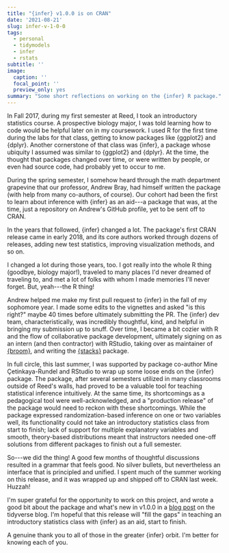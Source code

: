 ```yaml
---
title: "{infer} v1.0.0 is on CRAN"
date: '2021-08-21'
slug: infer-v-1-0-0
tags:
  - personal
  - tidymodels
  - infer
  - rstats
subtitle: ''
image:
  caption: ''
  focal_point: ''
  preview_only: yes
summary: "Some short reflections on working on the {infer} R package."
---
```


In Fall 2017, during my first semester at Reed, I took an introductory statistics course. A prospective biology major, I was told learning how to code would be helpful later on in my coursework. I used R for the first time during the labs for that class, getting to know packages like {ggplot2} and {dplyr}. Another cornerstone of that class was {infer}, a package whose ubiquity I assumed was similar to {ggplot2} and {dplyr}. At the time, the thought that packages changed over time, or were written by people, or even had source code, had probably yet to occur to me.

During the spring semester, I somehow heard through the math department grapevine that our professor, Andrew Bray, had himself written the package (with help from many co-authors, of course). Our cohort had been the first to learn about inference with {infer} as an aid---a package that was, at the time, just a repository on Andrew's GitHub profile, yet to be sent off to CRAN.

In the years that followed, {infer} changed a lot. The package's first CRAN release came in early 2018, and its core authors worked through dozens of releases, adding new test statistics, improving visualization methods, and so on.

I changed a lot during those years, too. I got really into the whole R thing (goodbye, biology major!), traveled to many places I'd never dreamed of traveling to, and met a lot of folks with whom I made memories I'll never forget. But, yeah---the R thing!

Andrew helped me make my first pull request to {infer} in the fall of my sophomore year. I made some edits to the vignettes and asked "is this right?" maybe 40 times before ultimately submitting the PR. The {infer} dev team, characteristically, was incredibly thoughtful, kind, and helpful in bringing my submission up to snuff. Over time, I became a bit cozier with R and the flow of collaborative package development, ultimately signing on as an intern (and then contractor) with RStudio, taking over as maintainer of [{broom}](https://broom.tidymodels.org), and writing the [{stacks}](https://stacks.tidymodels.org) package.

In full circle, this last summer, I was supported by package co-author Mine Çetinkaya-Rundel and RStudio to wrap up some loose ends on the {infer} package. The package, after several semesters utilized in many classrooms outside of Reed's walls, had proved to be a valuable tool for teaching statistical inference intuitively. At the same time, its shortcomings as a pedagogical tool were well-acknowledged, and a "production release" of the package would need to reckon with these shortcomings. While the package expressed randomization-based inference on one or two variables well, its functionality could not take an introductory statistics class from start to finish; lack of support for multiple explanatory variables and smooth, theory-based distributions meant that instructors needed one-off solutions from different packages to finish out a full semester.

So---we did the thing! A good few months of thoughtful discussions resulted in a grammar that feels good. No silver bullets, but nevertheless an interface that is principled and unified. I spent much of the summer working on this release, and it was wrapped up and shipped off to CRAN last week. Huzzah!

I'm super grateful for the opportunity to work on this project, and wrote a good bit about the package and what's new in v1.0.0 in a [blog post](https://www.tidyverse.org/blog/2021/08/infer-1-0-0/) on the tidyverse blog. I'm hopeful that this release will "fill the gaps" in teaching an introductory statistics class with {infer} as an aid, start to finish.

A genuine thank you to all of those in the greater {infer} orbit. I'm better for knowing each of you.
